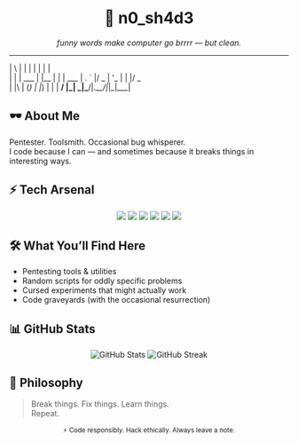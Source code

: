 <h1 align="center">👾 n0_sh4d3</h1>
<p align="center"><em>funny words make computer go brrrr — but clean.</em></p>

_   _       _     _ _      
 | \ | |     | |   | | |     
 |  \| | ___ | |__ | | | ___ 
 | . ` |/ _ \| '_ \| | |/ _ \
 | |\  | (_) | |_) | | |  __/
 |_| \_|\___/|_.__/|_|_|\___|

## 🕶️ About Me
Pentester. Toolsmith. Occasional bug whisperer.  
I code because I can — and sometimes because it breaks things in interesting ways.  

## ⚡ Tech Arsenal
<p align="center">
  <img src="https://img.shields.io/badge/C-00599C?style=for-the-badge&logo=c&logoColor=white"/>
  <img src="https://img.shields.io/badge/Python-3776AB?style=for-the-badge&logo=python&logoColor=white"/>
  <img src="https://img.shields.io/badge/Go-00ADD8?style=for-the-badge&logo=go&logoColor=white"/>
  <img src="https://img.shields.io/badge/Rust-000000?style=for-the-badge&logo=rust&logoColor=white"/>
  <img src="https://img.shields.io/badge/Flask-000000?style=for-the-badge&logo=flask&logoColor=white"/>
  <img src="https://img.shields.io/badge/JavaScript-F7DF1E?style=for-the-badge&logo=javascript&logoColor=black"/>
</p>


## 🛠️ What You’ll Find Here
- Pentesting tools & utilities  
- Random scripts for oddly specific problems  
- Cursed experiments that might actually work  
- Code graveyards (with the occasional resurrection) 

## 📊 GitHub Stats
<p align="center">
  <img src="https://github-readme-stats.vercel.app/api?username=n0-sh4d3&show_icons=true&theme=radical" alt="GitHub Stats"/>
  <img src="https://github-readme-streak-stats.herokuapp.com/?user=n0-sh4d3&theme=radical" alt="GitHub Streak"/>
</p>

## 📜 Philosophy
> Break things. Fix things. Learn things.  
> Repeat.


<p align="center">
<sub>⚡ Code responsibly. Hack ethically. Always leave a note.</sub>
</p>





